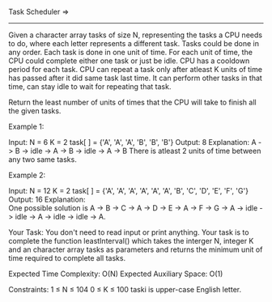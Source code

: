 Task Scheduler  =>
------------ --


Given a character array tasks of size N, representing the tasks a CPU needs to do, where each letter represents a different task. Tasks could be done in any order. Each task is done in one unit of time. For each unit of time, the CPU could complete either one task or just be idle.
CPU has a cooldown period for each task. CPU can repeat a task only after atleast K units of time has passed after it did same task last time. It can perform other tasks in that time, can stay idle to wait for repeating that task.

Return the least number of units of times that the CPU will take to finish all the given tasks.

Example 1:

Input:
N = 6
K = 2
task[ ] = {'A', 'A', 'A', 'B', 'B', 'B'}
Output: 8
Explanation: 
A -> B -> idle -> A -> B -> idle -> A -> B
There is atleast 2 units of time between any two same tasks.
 
Example 2:

Input:
N = 12
K = 2
task[ ] = {'A', 'A', 'A', 'A', 'A', 'A', 'B', 'C', 'D', 'E', 'F', 'G'}
Output: 16
Explanation:  
One possible solution is 
A -> B -> C -> A -> D -> E -> A -> F -> G -> A -> idle -> idle -> A -> idle -> idle -> A.
 

Your Task:
You don't need to read input or print anything. Your task is to complete the function leastInterval() which takes the interger N, integer K and an character array tasks as parameters and returns the minimum unit of time required to complete all tasks.

Expected Time Complexity: O(N)
Expected Auxiliary Space: O(1)

Constraints:
1 ≤ N ≤ 104
0 ≤ K ≤ 100
taski is upper-case English letter.

